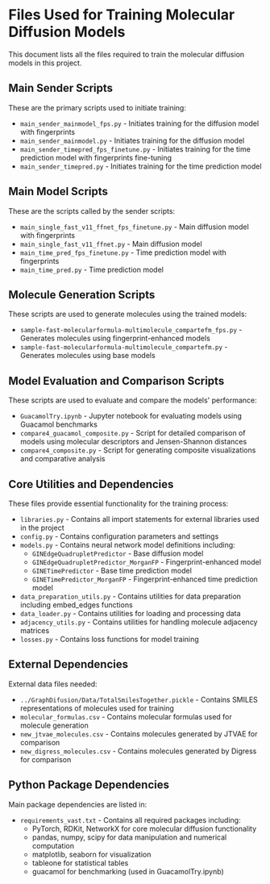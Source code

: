 # Files Used for Training Molecular Diffusion Models

This document lists all the files required to train the molecular diffusion models in this project.

## Main Sender Scripts
These are the primary scripts used to initiate training:

- `main_sender_mainmodel_fps.py` - Initiates training for the diffusion model with fingerprints
- `main_sender_mainmodel.py` - Initiates training for the diffusion model
- `main_sender_timepred_fps_finetune.py` - Initiates training for the time prediction model with fingerprints fine-tuning
- `main_sender_timepred.py` - Initiates training for the time prediction model

## Main Model Scripts
These are the scripts called by the sender scripts:

- `main_single_fast_v11_ffnet_fps_finetune.py` - Main diffusion model with fingerprints
- `main_single_fast_v11_ffnet.py` - Main diffusion model
- `main_time_pred_fps_finetune.py` - Time prediction model with fingerprints
- `main_time_pred.py` - Time prediction model

## Molecule Generation Scripts
These scripts are used to generate molecules using the trained models:

- `sample-fast-molecularformula-multimolecule_compartefm_fps.py` - Generates molecules using fingerprint-enhanced models
- `sample-fast-molecularformula-multimolecule_compartefm.py` - Generates molecules using base models

## Model Evaluation and Comparison Scripts
These scripts are used to evaluate and compare the models' performance:

- `GuacamolTry.ipynb` - Jupyter notebook for evaluating models using Guacamol benchmarks
- `compare4_guacamol_composite.py` - Script for detailed comparison of models using molecular descriptors and Jensen-Shannon distances
- `compare4_composite.py` - Script for generating composite visualizations and comparative analysis

## Core Utilities and Dependencies
These files provide essential functionality for the training process:

- `libraries.py` - Contains all import statements for external libraries used in the project
- `config.py` - Contains configuration parameters and settings
- `models.py` - Contains neural network model definitions including:
  - `GINEdgeQuadrupletPredictor` - Base diffusion model
  - `GINEdgeQuadrupletPredictor_MorganFP` - Fingerprint-enhanced model
  - `GINETimePredictor` - Base time prediction model
  - `GINETimePredictor_MorganFP` - Fingerprint-enhanced time prediction model
- `data_preparation_utils.py` - Contains utilities for data preparation including embed_edges functions
- `data_loader.py` - Contains utilities for loading and processing data
- `adjacency_utils.py` - Contains utilities for handling molecule adjacency matrices
- `losses.py` - Contains loss functions for model training

## External Dependencies
External data files needed:

- `../GraphDifusion/Data/TotalSmilesTogether.pickle` - Contains SMILES representations of molecules used for training
- `molecular_formulas.csv` - Contains molecular formulas used for molecule generation
- `new_jtvae_molecules.csv` - Contains molecules generated by JTVAE for comparison
- `new_digress_molecules.csv` - Contains molecules generated by Digress for comparison

## Python Package Dependencies
Main package dependencies are listed in:

- `requirements_vast.txt` - Contains all required packages including:
  - PyTorch, RDKit, NetworkX for core molecular diffusion functionality
  - pandas, numpy, scipy for data manipulation and numerical computation
  - matplotlib, seaborn for visualization
  - tableone for statistical tables
  - guacamol for benchmarking (used in GuacamolTry.ipynb) 